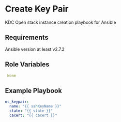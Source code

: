 Create Key Pair
=================

KDC Open stack instance creation playbook for Ansible


Requirements
------------

Ansible version at least v2.7.2

Role Variables
--------------

```yaml
 None
```

Example Playbook
----------------

```yaml
os_keypair:
  name: "{{ sshKeyName }}"
  state: "{{ state }}"
  cacert: "{{ cacert }}"
```
